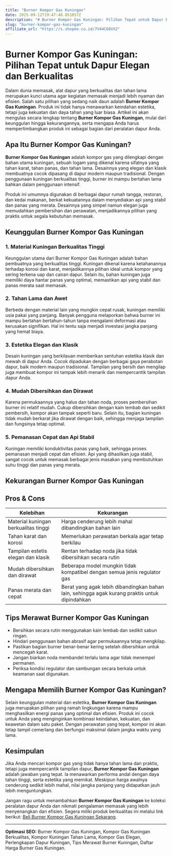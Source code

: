 ```yaml
---
title: "Burner Kompor Gas Kuningan"
date: 2025-09-12T19:47:48.851857Z
description: "# Burner Kompor Gas Kuningan: Pilihan Tepat untuk Dapur Elegan dan Berkualitas..."
slug: "burner-kompor-gas-kuningan"
affiliate_url: "https://s.shopee.co.id/7V44C68VX2"
---
```

# Burner Kompor Gas Kuningan: Pilihan Tepat untuk Dapur Elegan dan Berkualitas

Dalam dunia memasak, alat dapur yang berkualitas dan tahan lama merupakan kunci utama agar kegiatan memasak menjadi lebih nyaman dan efisien. Salah satu pilihan yang sedang naik daun adalah **Burner Kompor Gas Kuningan**. Produk ini tidak hanya menawarkan keindahan estetika, tetapi juga kekuatan dan daya tahan yang luar biasa. Artikel ini akan mengulas secara lengkap tentang **Burner Kompor Gas Kuningan**, mulai dari keunggulan hingga kekurangannya, serta mengapa Anda harus mempertimbangkan produk ini sebagai bagian dari peralatan dapur Anda.

## Apa Itu Burner Kompor Gas Kuningan?

**Burner Kompor Gas Kuningan** adalah kompor gas yang dilengkapi dengan bahan utama kuningan, sebuah logam yang dikenal karena sifatnya yang tahan karat, tahan panas, dan tahan lama. Desainnya yang elegan dan klasik membuatnya cocok dipasang di dapur modern maupun tradisional. Dengan penggunaan kuningan berkualitas tinggi, burner ini mampu bertahan lama bahkan dalam penggunaan intensif.

Produk ini umumnya digunakan di berbagai dapur rumah tangga, restoran, dan kedai makanan, berkat kekuatannya dalam menyediakan api yang stabil dan panas yang merata. Desainnya yang simpel namun elegan juga memudahkan pembersihan dan perawatan, menjadikannya pilihan yang praktis untuk segala kebutuhan memasak.

## Keunggulan Burner Kompor Gas Kuningan

### 1. Material Kuningan Berkualitas Tinggi

Keunggulan utama dari Burner Kompor Gas Kuningan adalah bahan pembuatnya yang berkualitas tinggi. Kuningan dikenal karena ketahanannya terhadap korosi dan karat, menjadikannya pilihan ideal untuk kompor yang sering terkena uap dan cairan dapur. Selain itu, bahan kuningan juga memiliki daya hantar panas yang optimal, memastikan api yang stabil dan panas merata saat memasak.

### 2. Tahan Lama dan Awet

Berbeda dengan material lain yang mungkin cepat rusak, kuningan memiliki usia pakai yang panjang. Banyak pengguna melaporkan bahwa burner ini mampu bertahan bertahun-tahun tanpa mengalami deformasi atau kerusakan signifikan. Hal ini tentu saja menjadi investasi jangka panjang yang hemat biaya.

### 3. Estetika Elegan dan Klasik

Desain kuningan yang berkilauan memberikan sentuhan estetika klasik dan mewah di dapur Anda. Cocok dipadukan dengan berbagai gaya perabotan dapur, baik modern maupun tradisional. Tampilan yang bersih dan mengilap juga membuat kompor ini tampak lebih menarik dan mempercantik tampilan dapur Anda.

### 4. Mudah Dibersihkan dan Dirawat

Karena permukaannya yang halus dan tahan noda, proses pembersihan burner ini relatif mudah. Cukup dibersihkan dengan kain lembab dan sedikit pembersih, kompor akan tampak seperti baru. Selain itu, bagian kuningan tidak mudah berkarat jika dirawat dengan baik, sehingga menjaga tampilan dan fungsinya tetap optimal.

### 5. Pemanasan Cepat dan Api Stabil

Kuningan memiliki konduktivitas panas yang baik, sehingga proses pemanasan menjadi cepat dan efisien. Api yang dihasilkan juga stabil, sangat cocok untuk memasak berbagai jenis masakan yang membutuhkan suhu tinggi dan panas yang merata.

## Kekurangan Burner Kompor Gas Kuningan

## Pros & Cons

| Kelebihan | Kekurangan |
|---|---|
| Material kuningan berkualitas tinggi | Harga cenderung lebih mahal dibandingkan bahan lain |
| Tahan karat dan korosi | Memerlukan perawatan berkala agar tetap berkilau |
| Tampilan estetis elegan dan klasik | Rentan terhadap noda jika tidak dibersihkan secara rutin |
| Mudah dibersihkan dan dirawat | Beberapa model mungkin tidak kompatibel dengan semua jenis regulator gas |
| Panas merata dan cepat | Berat yang agak lebih dibandingkan bahan lain, sehingga agak kurang praktis untuk dipindahkan |

## Tips Merawat Burner Kompor Gas Kuningan

- Bersihkan secara rutin menggunakan kain lembab dan sedikit sabun ringan.
- Hindari penggunaan bahan abrasif agar permukaannya tetap mengkilap.
- Pastikan bagian burner benar-benar kering setelah dibersihkan untuk mencegah karat.
- Jangan biarkan noda membandel terlalu lama agar tidak menempel permanen.
- Periksa kondisi regulator dan sambungan secara berkala untuk keamanan saat digunakan.

## Mengapa Memilih Burner Kompor Gas Kuningan?

Selain keunggulan material dan estetika, **Burner Kompor Gas Kuningan** juga merupakan pilihan yang ramah lingkungan karena mampu menghasilkan energi panas yang optimal dan efisien. Produk ini cocok untuk Anda yang menginginkan kombinasi keindahan, kekuatan, dan keawetan dalam satu paket. Dengan perawatan yang tepat, kompor ini akan tetap tampil cemerlang dan berfungsi maksimal dalam jangka waktu yang lama.

## Kesimpulan

Jika Anda mencari kompor gas yang tidak hanya tahan lama dan praktis, tetapi juga mempercantik tampilan dapur, **Burner Kompor Gas Kuningan** adalah jawaban yang tepat. Ia menawarkan performa andal dengan daya tahan tinggi, serta estetika yang memikat. Meskipun harga awalnya cenderung sedikit lebih mahal, nilai jangka panjang yang didapatkan jauh lebih menguntungkan.

Jangan ragu untuk menambahkan **Burner Kompor Gas Kuningan** ke koleksi peralatan dapur Anda dan nikmati pengalaman memasak yang lebih menyenangkan dan efisien. Segera miliki produk berkualitas ini melalui link berikut: [Beli Burner Kompor Gas Kuningan Sekarang](https://s.shopee.co.id/7V44C68VX2).

---

**Optimasi SEO:** Burner Kompor Gas Kuningan, Kompor Gas Kuningan Berkualitas, Kompor Kuningan Tahan Lama, Kompor Gas Elegan, Perlengkapan Dapur Kuningan, Tips Merawat Burner Kuningan, Daftar Harga Burner Gas Kuningan.